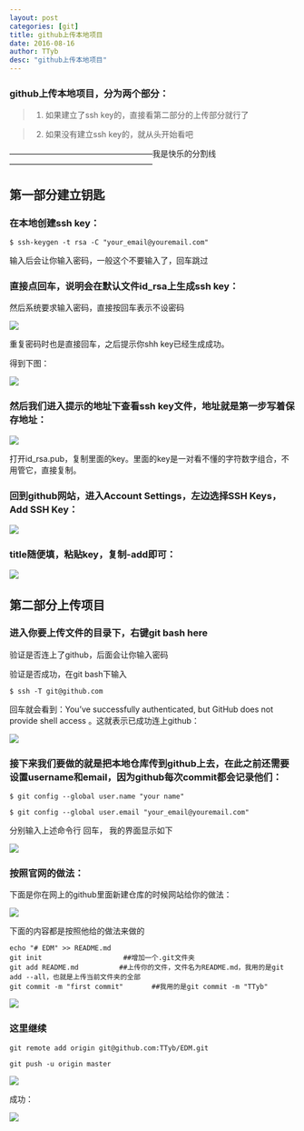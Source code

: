```yaml
---
layout: post
categories: [git]
title: github上传本地项目
date: 2016-08-16
author: TTyb
desc: "github上传本地项目"
---
```


### github上传本地项目，分为两个部分：

>1. 如果建立了ssh key的，直接看第二部分的上传部分就行了

>2. 如果没有建立ssh key的，就从头开始看吧

——————————————————我是快乐的分割线——————————————————

## 第一部分建立钥匙

### 在本地创建ssh key：

`$ ssh-keygen -t rsa -C "your_email@youremail.com"`

输入后会让你输入密码，一般这个不要输入了，回车跳过

### 直接点回车，说明会在默认文件id_rsa上生成ssh key：

然后系统要求输入密码，直接按回车表示不设密码

![](http://images2015.cnblogs.com/blog/996148/201608/996148-20160816104059687-602661524.png)

重复密码时也是直接回车，之后提示你shh key已经生成成功。

得到下图：

![](http://images2015.cnblogs.com/blog/996148/201608/996148-20160816104200296-1219529385.png)

### 然后我们进入提示的地址下查看ssh key文件，地址就是第一步写着保存地址：

![](http://images2015.cnblogs.com/blog/996148/201608/996148-20160816104325125-1329984215.png)

打开id_rsa.pub，复制里面的key。里面的key是一对看不懂的字符数字组合，不用管它，直接复制。

### 回到github网站，进入Account Settings，左边选择SSH Keys，Add SSH Key：

![](http://images2015.cnblogs.com/blog/996148/201608/996148-20160816104404703-277709478.png)

### title随便填，粘贴key，复制-add即可：

![](http://images2015.cnblogs.com/blog/996148/201608/996148-20160816104441000-804226083.png)

## 第二部分上传项目

### 进入你要上传文件的目录下，右键git bash here

验证是否连上了github，后面会让你输入密码

验证是否成功，在git bash下输入

`$ ssh -T git@github.com`

回车就会看到：You’ve successfully authenticated, but GitHub does not provide shell access 。这就表示已成功连上github：

![](http://images2015.cnblogs.com/blog/996148/201608/996148-20160816104638218-795026872.png)

### 接下来我们要做的就是把本地仓库传到github上去，在此之前还需要设置username和email，因为github每次commit都会记录他们：

`$ git config --global user.name "your name"`

`$ git config --global user.email "your_email@youremail.com"`

分别输入上述命令行 回车， 我的界面显示如下

![](http://images2015.cnblogs.com/blog/996148/201608/996148-20160816104714875-268481021.png)

### 按照官网的做法：

下面是你在网上的github里面新建仓库的时候网站给你的做法：

![](http://images2015.cnblogs.com/blog/996148/201608/996148-20160816105038171-1777620505.png)

下面的内容都是按照他给的做法来做的

```
echo "# EDM" >> README.md
git init                    ##增加一个.git文件夹
git add README.md          ##上传你的文件，文件名为README.md，我用的是git add --all，也就是上传当前文件夹的全部
git commit -m "first commit"       ##我用的是git commit -m "TTyb"
```

![](http://images2015.cnblogs.com/blog/996148/201608/996148-20160816104844078-1299483518.png)

### 这里继续

`git remote add origin git@github.com:TTyb/EDM.git`

`git push -u origin master`

![](http://images2015.cnblogs.com/blog/996148/201608/996148-20160816104929125-631735513.png)

成功：

![](http://images2015.cnblogs.com/blog/996148/201608/996148-20160816105118531-1819085224.png)

